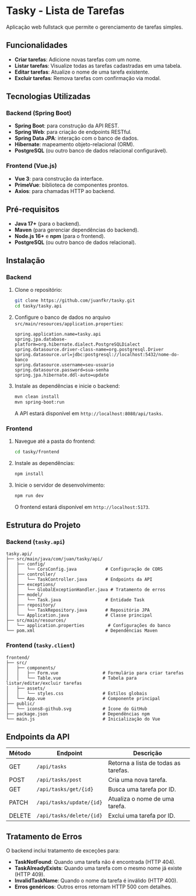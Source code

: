 # Tasky - Lista de Tarefas
Aplicação web fullstack que permite o gerenciamento de tarefas simples.

## Funcionalidades
- **Criar tarefas**: Adicione novas tarefas com um nome.
- **Listar tarefas**: Visualize todas as tarefas cadastradas em uma tabela.
- **Editar tarefas**: Atualize o nome de uma tarefa existente.
- **Excluir tarefas**: Remova tarefas com confirmação via modal.

## Tecnologias Utilizadas

### Backend (Spring Boot)
- **Spring Boot**: para construção da API REST.
- **Spring Web**: para criação de endpoints RESTful.
- **Spring Data JPA**: interação com o banco de dados.
- **Hibernate**: mapeamento objeto-relacional (ORM).
- **PostgreSQL** (ou outro banco de dados relacional configurável).

### Frontend (Vue.js)
- **Vue 3**: para construção da interface.
- **PrimeVue**: biblioteca de componentes prontos.
- **Axios**: para chamadas HTTP ao backend.

## Pré-requisitos
- **Java 17+** (para o backend).
- **Maven** (para gerenciar dependências do backend).
- **Node.js 16+** e **npm** (para o frontend).
- **PostgreSQL** (ou outro banco de dados relacional).

## Instalação

### Backend
1. Clone o repositório:
   ```bash
   git clone https://github.com/juanfkr/tasky.git
   cd tasky/tasky.api
   ```

2. Configure o banco de dados no arquivo `src/main/resources/application.properties`:
   ```properties
   spring.application.name=tasky.api
   spring.jpa.database-platform=org.hibernate.dialect.PostgreSQLDialect
   spring.datasource.driver-class-name=org.postgresql.Driver
   spring.datasource.url=jdbc:postgresql://localhost:5432/nome-do-banco
   spring.datasource.username=seu-usuario
   spring.datasource.password=sua-senha
   spring.jpa.hibernate.ddl-auto=update
   ```

3. Instale as dependências e inicie o backend:
   ```bash
   mvn clean install
   mvn spring-boot:run
   ```
   A API estará disponível em `http://localhost:8080/api/tasks`.

### Frontend
1. Navegue até a pasta do frontend:
   ```bash
   cd tasky/frontend
   ```

2. Instale as dependências:
   ```bash
   npm install
   ```

3. Inicie o servidor de desenvolvimento:
   ```bash
   npm run dev
   ```
   O frontend estará disponível em `http://localhost:5173`.

## Estrutura do Projeto

### Backend (`tasky.api`)
```
tasky.api/
├── src/main/java/com/juan/tasky/api/
│   ├── config/
│   │   └── CorsConfig.java           # Configuração de CORS
│   ├── controller/
│   │   └── TaskController.java       # Endpoints da API
│   ├── exceptions/
│   │   └── GlobalExceptionHandler.java # Tratamento de erros
│   ├── model/
│   │   └── Task.java                 # Entidade Task
│   ├── repository/
│   │   └── TaskRepository.java       # Repositório JPA
│   └── Application.java              # Classe principal
├── src/main/resources/
│   └── application.properties         # Configurações do banco
└── pom.xml                           # Dependências Maven
```

### Frontend (`tasky.client`)
```
frontend/
├── src/
│   ├── components/
│   │   ├── Form.vue                 # Formulário para criar tarefas
│   │   └── Table.vue                # Tabela para listar/editar/excluir tarefas
│   ├── assets/
│   │   └── styles.css               # Estilos globais
│   └── App.vue                      # Componente principal
├── public/
│   └── icons8-github.svg            # Ícone do GitHub
├── package.json                     # Dependências npm
└── main.js                          # Inicialização do Vue
```

## Endpoints da API

| Método  | Endpoint                        | Descrição                            |
|---------|---------------------------------|--------------------------------------|
| GET     | `/api/tasks`                   | Retorna a lista de todas as tarefas. |
| POST    | `/api/tasks/post`              | Cria uma nova tarefa.                |
| GET     | `/api/tasks/get/{id}`          | Busca uma tarefa por ID.             |
| PATCH   | `/api/tasks/update/{id}`       | Atualiza o nome de uma tarefa.       |
| DELETE  | `/api/tasks/delete/{id}`       | Exclui uma tarefa por ID.            |

## Tratamento de Erros

O backend inclui tratamento de exceções para:
- **TaskNotFound**: Quando uma tarefa não é encontrada (HTTP 404).
- **TaskAlreadyExists**: Quando uma tarefa com o mesmo nome já existe (HTTP 409).
- **InvalidTaskName**: Quando o nome da tarefa é inválido (HTTP 400).
- **Erros genéricos**: Outros erros retornam HTTP 500 com detalhes.
